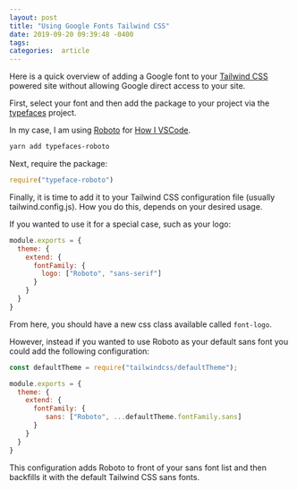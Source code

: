 ```yaml
---
layout: post
title: "Using Google Fonts Tailwind CSS"
date: 2019-09-20 09:39:48 -0400
tags:
categories:  article
---
```


Here is a quick overview of adding a Google font to your [Tailwind CSS](https://tailwindcss.com) powered site without allowing Google direct access to your site.

First, select your font and then add the package to your project via the [typefaces](https://github.com/KyleAMathews/typefaces) project.

In my case, I am using [Roboto](https://fonts.google.com/specimen/Roboto) for [How I VSCode](https://howivscode.com).

```bash
yarn add typefaces-roboto
```

Next, require the package:

```js
require("typeface-roboto")
```

Finally, it is time to add it to your Tailwind CSS configuration file (usually tailwind.config.js). How you do this, depends on your desired usage.

If you wanted to use it for a special case, such as your logo:

```js
module.exports = {
  theme: {
    extend: {
      fontFamily: {
        logo: ["Roboto", "sans-serif"]
      }
    }
  }
}
```

From here, you should have a new css class available called `font-logo`.

However, instead if you wanted to use Roboto as your default sans font you could add the following configuration:

```js
const defaultTheme = require("tailwindcss/defaultTheme");

module.exports = {
  theme: {
    extend: {
      fontFamily: {
         sans: ["Roboto", ...defaultTheme.fontFamily.sans]
      }
    }
  }
}
```

This configuration adds Roboto to front of your sans font list and then backfills it with the default Tailwind CSS sans fonts.
